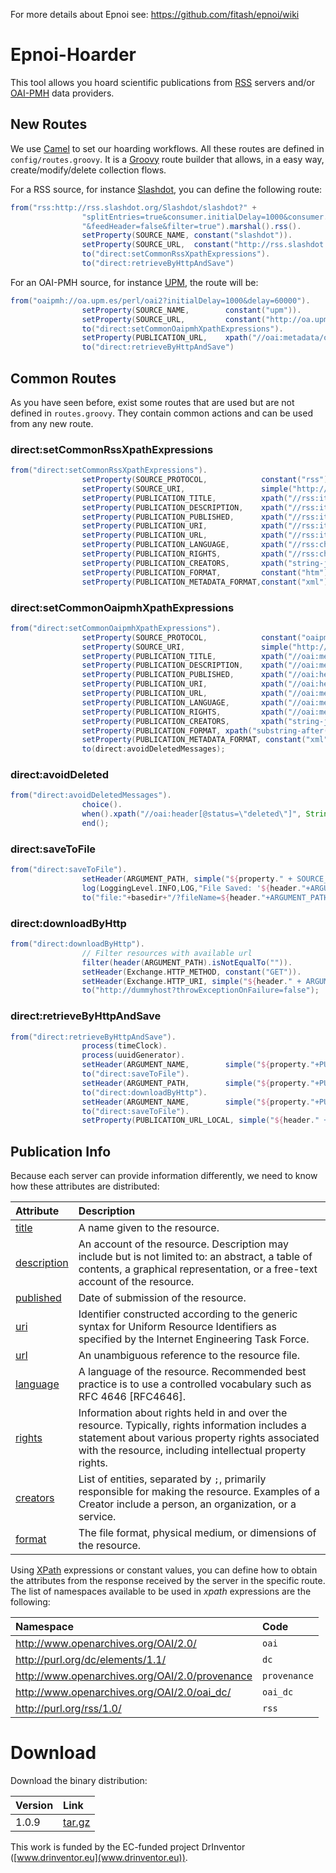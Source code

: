 For more details about Epnoi see: https://github.com/fitash/epnoi/wiki

# Epnoi-Hoarder

This tool allows you hoard scientific publications from [RSS](http://www.rssboard.org/rss-specification) servers and/or [OAI-PMH](http://www.openarchives.org) data providers.

## New Routes
We use [Camel](http://camel.apache.org) to set our hoarding workflows. All these routes are defined in `config/routes.groovy`. It is a [Groovy](http://groovy.codehaus.org) route builder that allows, in a easy way, create/modify/delete collection flows.

For a RSS source, for instance [Slashdot](http://rss.slashdot.org/Slashdot/slashdot), you can define the following route:  
```groovy
from("rss:http://rss.slashdot.org/Slashdot/slashdot?" +
                "splitEntries=true&consumer.initialDelay=1000&consumer.delay=2000" +
                "&feedHeader=false&filter=true").marshal().rss().
                setProperty(SOURCE_NAME, constant("slashdot")).
                setProperty(SOURCE_URL,  constant("http://rss.slashdot.org/Slashdot/slashdot")).
                to("direct:setCommonRssXpathExpressions").
                to("direct:retrieveByHttpAndSave")
```
For an OAI-PMH source, for instance [UPM](http://oa.upm.es/perl/oai2), the route will be: 
```groovy
from("oaipmh://oa.upm.es/perl/oai2?initialDelay=1000&delay=60000").
                setProperty(SOURCE_NAME,        constant("upm")).
                setProperty(SOURCE_URL,         constant("http://oa.upm.es/perl/oai2")).
                to("direct:setCommonOaipmhXpathExpressions").
                setProperty(PUBLICATION_URL,    xpath("//oai:metadata/oai:dc/dc:relation/text()",String.class).namespaces(ns)).
                to("direct:retrieveByHttpAndSave")
```
## Common Routes

As you have seen before, exist some routes that are used but are not defined in `routes.groovy`. They contain common actions and can be used from any new route. 

### direct:setCommonRssXpathExpressions
```groovy
from("direct:setCommonRssXpathExpressions").
                setProperty(SOURCE_PROTOCOL,            constant("rss")).
                setProperty(SOURCE_URI,                 simple("http://www.epnoi.org/rss/${property."+SOURCE_NAME+"}")).
                setProperty(PUBLICATION_TITLE,          xpath("//rss:item/rss:title/text()", String.class).namespaces(ns)).
                setProperty(PUBLICATION_DESCRIPTION,    xpath("//rss:item/rss:description/text()", String.class).namespaces(ns)).
                setProperty(PUBLICATION_PUBLISHED,      xpath("//rss:item/dc:date/text()", String.class).namespaces(ns)).
                setProperty(PUBLICATION_URI,            xpath("//rss:item/rss:link/text()", String.class).namespaces(ns)).
                setProperty(PUBLICATION_URL,            xpath("//rss:item/rss:link/text()", String.class).namespaces(ns)).
                setProperty(PUBLICATION_LANGUAGE,       xpath("//rss:channel/dc:language/text()", String.class).namespaces(ns)).
                setProperty(PUBLICATION_RIGHTS,         xpath("//rss:channel/dc:rights/text()", String.class).namespaces(ns)).
                setProperty(PUBLICATION_CREATORS,       xpath("string-join(//rss:channel/dc:creator/text(),\";\")", String.class).namespaces(ns)).
                setProperty(PUBLICATION_FORMAT,         constant("htm")).
                setProperty(PUBLICATION_METADATA_FORMAT,constant("xml"));
```

### direct:setCommonOaipmhXpathExpressions
```groovy
from("direct:setCommonOaipmhXpathExpressions").
                setProperty(SOURCE_PROTOCOL,            constant("oaipmh")).
                setProperty(SOURCE_URI,                 simple("http://www.epnoi.org/oaipmh/${property." + SOURCE_NAME + "}")).
                setProperty(PUBLICATION_TITLE,          xpath("//oai:metadata/oai:dc/dc:title/text()",String.class).namespaces(ns)).
                setProperty(PUBLICATION_DESCRIPTION,    xpath("//oai:metadata/oai:dc/dc:description/text()",String.class).namespaces(ns)).
                setProperty(PUBLICATION_PUBLISHED,      xpath("//oai:header/oai:datestamp/text()",String.class).namespaces(ns)).
                setProperty(PUBLICATION_URI,            xpath("//oai:header/oai:identifier/text()",String.class).namespaces(ns)).
                setProperty(PUBLICATION_URL,            xpath("//oai:metadata/oai:dc/dc:identifier/text()",String.class).namespaces(ns)).
                setProperty(PUBLICATION_LANGUAGE,       xpath("//oai:metadata/oai:dc/dc:language/text()",String.class).namespaces(ns)).
                setProperty(PUBLICATION_RIGHTS,         xpath("//oai:metadata/oai:dc/dc:rights/text()",String.class).namespaces(ns)).
                setProperty(PUBLICATION_CREATORS,       xpath("string-join(//oai:metadata/oai:dc/dc:creator/text(),\";\")",String.class).namespaces(ns)).
                setProperty(PUBLICATION_FORMAT, xpath("substring-after(//oai:metadata/oai:dc/dc:format/text(),\"/\")", String.class).namespaces(ns)).
                setProperty(PUBLICATION_METADATA_FORMAT, constant("xml")).
                to(direct:avoidDeletedMessages);
```

### direct:avoidDeleted
```groovy
from("direct:avoidDeletedMessages").
                choice().
                when().xpath("//oai:header[@status=\"deleted\"]", String.class, ns).stop().
                end();
```

### direct:saveToFile
```groovy
from("direct:saveToFile").
                setHeader(ARGUMENT_PATH, simple("${property." + SOURCE_PROTOCOL + "}/${property." + SOURCE_NAME + "}/${property" + PUBLICATION_PUBLISHED_DATE + "}/${header." + ARGUMENT_NAME + "}")).
                log(LoggingLevel.INFO,LOG,"File Saved: '${header."+ARGUMENT_PATH+"}'").
                to("file:"+basedir+"/?fileName=${header."+ARGUMENT_PATH+"}");
```

### direct:downloadByHttp
```groovy
from("direct:downloadByHttp").
                // Filter resources with available url
                filter(header(ARGUMENT_PATH).isNotEqualTo("")).
                setHeader(Exchange.HTTP_METHOD, constant("GET")).
                setHeader(Exchange.HTTP_URI, simple("${header." + ARGUMENT_PATH + "}")).
                to("http://dummyhost?throwExceptionOnFailure=false");
```

### direct:retrieveByHttpAndSave
```groovy
from("direct:retrieveByHttpAndSave").
                process(timeClock).
                process(uuidGenerator).
                setHeader(ARGUMENT_NAME,        simple("${property."+PUBLICATION_UUID+"}."+"${property."+PUBLICATION_METADATA_FORMAT+"}")).
                to("direct:saveToFile").
                setHeader(ARGUMENT_PATH,        simple("${property."+PUBLICATION_URL+"}")).
                to("direct:downloadByHttp").
                setHeader(ARGUMENT_NAME,        simple("${property."+PUBLICATION_UUID+"}."+"${property."+PUBLICATION_FORMAT+"}")).
                to("direct:saveToFile").
                setProperty(PUBLICATION_URL_LOCAL, simple("${header." + ARGUMENT_PATH + "}"));
```


## Publication Info
Because each server can provide information differently, we need to know how these attributes are distributed:  

| Attribute | Description |
| :--- |:---|
| [title](http://dublincore.org/documents/dcmi-terms/#elements-title)    | A name given to the resource. | 
| [description](http://dublincore.org/documents/dcmi-terms/#elements-description)    | An account of the resource. Description may include but is not limited to: an abstract, a table of contents, a graphical representation, or a free-text account of the resource. | 
| [published](http://dublincore.org/documents/dcmi-terms/#terms-dateSubmitted)    | Date of submission of the resource.  | 
| [uri](http://dublincore.org/documents/dcmi-terms/#URI)    | Identifier constructed according to the generic syntax for Uniform Resource Identifiers as specified by the Internet Engineering Task Force. | 
| [url](http://dublincore.org/documents/dcmi-terms/#terms-identifier)    | An unambiguous reference to the resource file. | 
| [language](http://dublincore.org/documents/dcmi-terms/#elements-language)    | A language of the resource. Recommended best practice is to use a controlled vocabulary such as RFC 4646 [RFC4646]. | 
| [rights](http://dublincore.org/documents/dcmi-terms/#terms-rights)    | Information about rights held in and over the resource. Typically, rights information includes a statement about various property rights associated with the resource, including intellectual property rights. | 
| [creators](http://dublincore.org/documents/dcmi-terms/#terms-creator)    | List of entities, separated by `;`, primarily responsible for making the resource. Examples of a Creator include a person, an organization, or a service. | 
| [format](http://dublincore.org/documents/dcmi-terms/#terms-format)    | The file format, physical medium, or dimensions of the resource. | 

Using [XPath](http://www.w3.org/TR/xpath/) expressions or constant values, you can define how to obtain the attributes from the response received by the server in the specific route.  
The list of namespaces available to be used in *xpath* expressions are the following:  

| Namespace | Code | 
| :------- |:-----| 
| http://www.openarchives.org/OAI/2.0/    | `oai`| 
| http://purl.org/dc/elements/1.1/    | `dc` | 
| http://www.openarchives.org/OAI/2.0/provenance    | `provenance`    | 
| http://www.openarchives.org/OAI/2.0/oai_dc/    | `oai_dc`    | 
| http://purl.org/rss/1.0/    | `rss`    | 

# Download

Download the binary distribution:

| Version | Link |
| :------- |:-----|
| 1.0.9    | [tar.gz](http://github.com/cabadol/epnoi-hoarder/raw/mvn-repo/es/upm/oeg/epnoi/epnoi-hoarder/1.0.9/epnoi-hoarder-1.0.9.tar.gz)|

This work is funded by the EC-funded project DrInventor ([www.drinventor.eu](www.drinventor.eu)).
